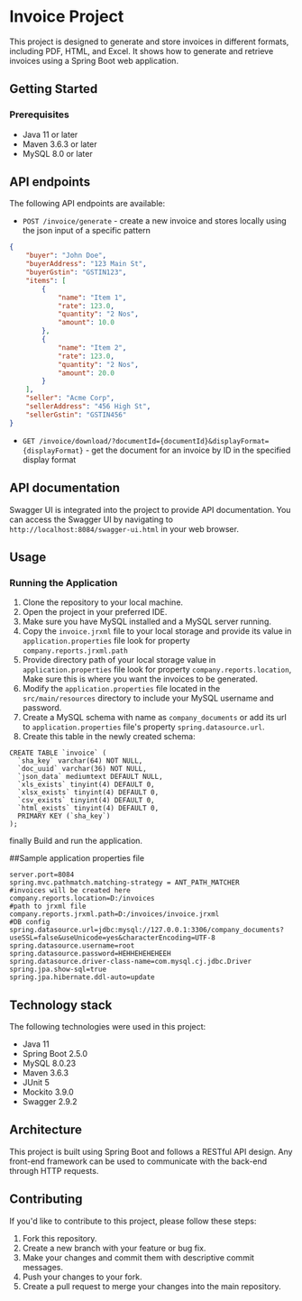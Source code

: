 # Invoice Project

This project is designed to generate and store invoices in different formats, including PDF, HTML, and Excel. It shows how to generate and retrieve invoices using a Spring Boot web application.

## Getting Started

### Prerequisites

- Java 11 or later
- Maven 3.6.3 or later
- MySQL 8.0 or later



## API endpoints

The following API endpoints are available:

* `POST /invoice/generate` - create a new invoice and stores locally using the json input of a specific pattern

```json
{
    "buyer": "John Doe",
    "buyerAddress": "123 Main St",
    "buyerGstin": "GSTIN123",
    "items": [
        {
            "name": "Item 1",
            "rate": 123.0,
            "quantity": "2 Nos",
            "amount": 10.0
        },
        {
            "name": "Item 2",
            "rate": 123.0,
            "quantity": "2 Nos",
            "amount": 20.0
        }
    ],
    "seller": "Acme Corp",
    "sellerAddress": "456 High St",
    "sellerGstin": "GSTIN456"
}
```
 
* `GET /invoice/download/?documentId={documentId}&displayFormat={displayFormat}` - get the document for an invoice by ID in the specified display format

## API documentation

Swagger UI is integrated into the project to provide API documentation. You can access the Swagger UI by navigating to `http://localhost:8084/swagger-ui.html` in your web browser.

## Usage

### Running the Application

1. Clone the repository to your local machine.
2. Open the project in your preferred IDE.
3. Make sure you have MySQL installed and a MySQL server running.
4. Copy the `invoice.jrxml` file to your local storage and provide its value in `application.properties` file look for property `company.reports.jrxml.path`
5. Provide directory path of your local storage value in `application.properties` file look for property `company.reports.location`, Make sure this is where you want the invoices to be generated.  
4. Modify the `application.properties` file located in the `src/main/resources` directory to include your MySQL username and password.
5. Create a MySQL schema with name as `company_documents` or add its url to `application.properties` file's property  `spring.datasource.url`.
6. Create this table in the newly created schema: 

```
CREATE TABLE `invoice` (
  `sha_key` varchar(64) NOT NULL,
  `doc_uuid` varchar(36) NOT NULL,
  `json_data` mediumtext DEFAULT NULL,
  `xls_exists` tinyint(4) DEFAULT 0,
  `xlsx_exists` tinyint(4) DEFAULT 0,
  `csv_exists` tinyint(4) DEFAULT 0,
  `html_exists` tinyint(4) DEFAULT 0,
  PRIMARY KEY (`sha_key`)
);
```
finally Build and run the application.


##Sample application properties file 

```
server.port=8084
spring.mvc.pathmatch.matching-strategy = ANT_PATH_MATCHER
#invoices will be created here
company.reports.location=D:/invoices
#path to jrxml file 
company.reports.jrxml.path=D:/invoices/invoice.jrxml
#DB config
spring.datasource.url=jdbc:mysql://127.0.0.1:3306/company_documents?useSSL=false&useUnicode=yes&characterEncoding=UTF-8
spring.datasource.username=root
spring.datasource.password=HEHHEHEHEHEEH
spring.datasource.driver-class-name=com.mysql.cj.jdbc.Driver
spring.jpa.show-sql=true
spring.jpa.hibernate.ddl-auto=update

```
## Technology stack

The following technologies were used in this project:

* Java 11
* Spring Boot 2.5.0
* MySQL 8.0.23
* Maven 3.6.3
* JUnit 5
* Mockito 3.9.0
* Swagger 2.9.2

## Architecture
This project is built using Spring Boot and follows a RESTful API design. Any front-end framework can be used to communicate with the back-end through HTTP requests.

## Contributing
If you'd like to contribute to this project, please follow these steps:

1. Fork this repository.
2. Create a new branch with your feature or bug fix.
3. Make your changes and commit them with descriptive commit messages.
4. Push your changes to your fork.
5. Create a pull request to merge your changes into the main repository.
